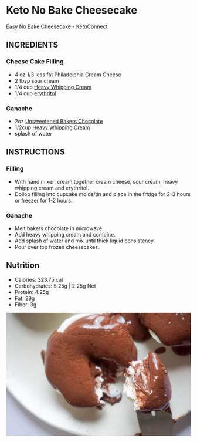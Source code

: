 # Keto No Bake Cheesecake

[Easy No Bake Cheesecake - KetoConnect](https://www.ketoconnect.net/easy-no-bake-cheesecake/)

## INGREDIENTS
### Cheese Cake Filling
- 4 oz 1/3 less fat Philadelphia Cream Cheese
- 2 tbsp sour cream
- 1/4 cup [Heavy Whipping Cream](https://amzn.to/2Vb64rp) 
- 1/4 cup [erythritol](https://amzn.to/2SygK1j) 

### Ganache
* 2oz [Unsweetened Bakers Chocolate](https://amzn.to/2rCbLl0) 
* 1/2cup [Heavy Whipping Cream](https://amzn.to/2Vb64rp) 
* splash of water

## INSTRUCTIONS
### Filling
* With hand mixer: cream together cream cheese, sour cream, heavy whipping cream and erythritol.
* Dollop filling into cupcake molds/tin and place in the fridge for 2-3 hours or freezer for 1-2 hours.

### Ganache
* Melt bakers chocolate in microwave.
* Add heavy whipping cream and combine.
* Add splash of water and mix until thick liquid consistency.
* Pour over top frozen cheesecakes.

## Nutrition
- Calories: 323.75 cal
- Carbohydrates: 5.25g | 2.25g Net
- Protein: 4.25g
- Fat: 29g
- Fiber: 3g

![](images/keto-no-bake-cheesecake.jpg)
